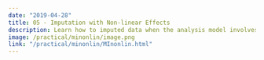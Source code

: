 ```yaml
---
date: "2019-04-28"
title: 05 - Imputation with Non-linear Effects
description: Learn how to imputed data when the analysis model involves non-linear effects or interaction terms.
image: /practical/minonlin/image.png
link: "/practical/minonlin/MInonlin.html"
---
```

